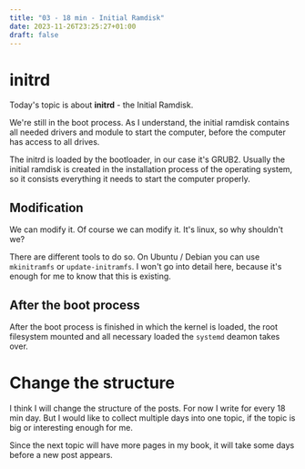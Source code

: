 ```yaml
---
title: "03 - 18 min - Initial Ramdisk"
date: 2023-11-26T23:25:27+01:00
draft: false
---
```


# initrd

Today's topic is about **initrd** - the Initial Ramdisk.

We're still in the boot process. As I understand, the initial ramdisk contains all needed drivers and module to start the computer, before the 
computer has access to all drives.

The initrd is loaded by the bootloader, in our case it's GRUB2. Usually the initial ramdisk is created in the installation process of the
operating system, so it consists everything it needs to start the computer properly.

## Modification

We can modify it. Of course we can modify it. It's linux, so why shouldn't we?

There are different tools to do so. On Ubuntu / Debian you can use `mkinitramfs` or `update-initramfs`. I won't go into detail here, because
it's enough for me to know that this is existing.

## After the boot process
After the boot process is finished in which the kernel is loaded, the root filesystem mounted and all necessary loaded the `systemd` deamon takes
over.

# Change the structure

I think I will change the structure of the posts. For now I write for every 18 min day. But I would like to collect multiple days into one topic,
if the topic is big or interesting enough for me.

Since the next topic will have more pages in my book, it will take some days before a new post appears.